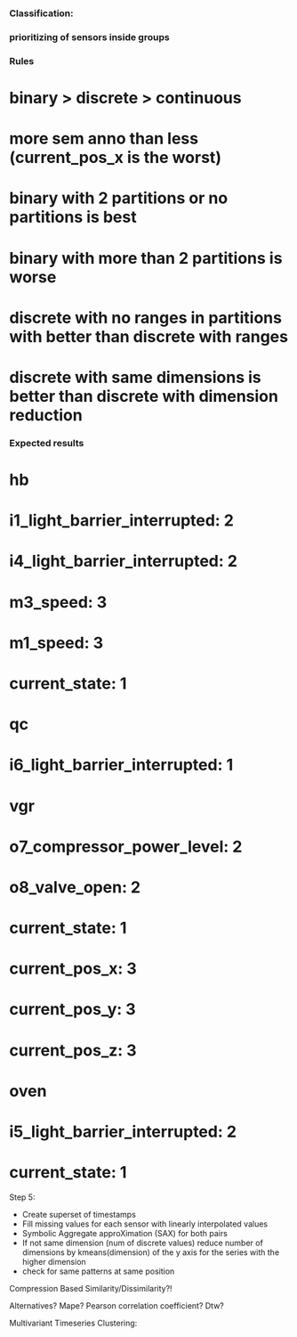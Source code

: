 ### Classification:
### prioritizing of sensors inside groups
### Rules
# binary > discrete > continuous
# more sem anno than less (current_pos_x is the worst)
# binary with 2 partitions or no partitions is best
# binary with more than 2 partitions is worse
# discrete with no ranges in partitions with better than discrete with ranges
# discrete with same dimensions is better than discrete with dimension reduction
### Expected results
# hb
#   i1_light_barrier_interrupted: 2
#   i4_light_barrier_interrupted: 2
#   m3_speed: 3
#   m1_speed: 3
#   current_state: 1
# qc
#   i6_light_barrier_interrupted: 1
# vgr
#   o7_compressor_power_level: 2
#   o8_valve_open: 2
#   current_state: 1
#   current_pos_x: 3
#   current_pos_y: 3
#   current_pos_z: 3
# oven
#   i5_light_barrier_interrupted: 2
#   current_state: 1

Step 5:
* Create superset of timestamps
* Fill missing values for each sensor with linearly interpolated values
* Symbolic Aggregate approXimation (SAX) for both pairs
* If not same dimension (num of discrete values) reduce number of dimensions by kmeans(dimension) of the y axis for the series with the higher dimension
* check for same patterns at same position

Compression Based Similarity/Dissimilarity?!

Alternatives? Mape? Pearson correlation coefficient? Dtw?

Multivariant Timeseries Clustering:
